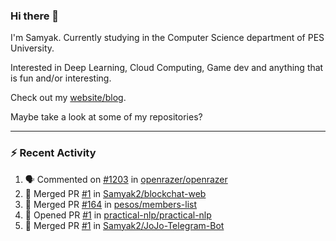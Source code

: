 ### Hi there 👋

I'm Samyak. Currently studying in the Computer Science department of PES University.

Interested in Deep Learning, Cloud Computing, Game dev and anything that is fun and/or interesting.

Check out my [website/blog](https://samyak2.github.io/).

Maybe take a look at some of my repositories?

---

### :zap: Recent Activity

<!--START_SECTION:activity-->
1. 🗣 Commented on [#1203](https://github.com//openrazer/openrazer/issues/1203) in [openrazer/openrazer](https://github.com//openrazer/openrazer)
2. 🎉 Merged PR [#1](https://github.com//Samyak2/blockchat-web/pull/1) in [Samyak2/blockchat-web](https://github.com//Samyak2/blockchat-web)
3. 🎉 Merged PR [#164](https://github.com//pesos/members-list/pull/164) in [pesos/members-list](https://github.com//pesos/members-list)
4. 💪 Opened PR [#1](https://github.com//practical-nlp/practical-nlp/pull/1) in [practical-nlp/practical-nlp](https://github.com//practical-nlp/practical-nlp)
5. 🎉 Merged PR [#1](https://github.com//Samyak2/JoJo-Telegram-Bot/pull/1) in [Samyak2/JoJo-Telegram-Bot](https://github.com//Samyak2/JoJo-Telegram-Bot)
<!--END_SECTION:activity-->
